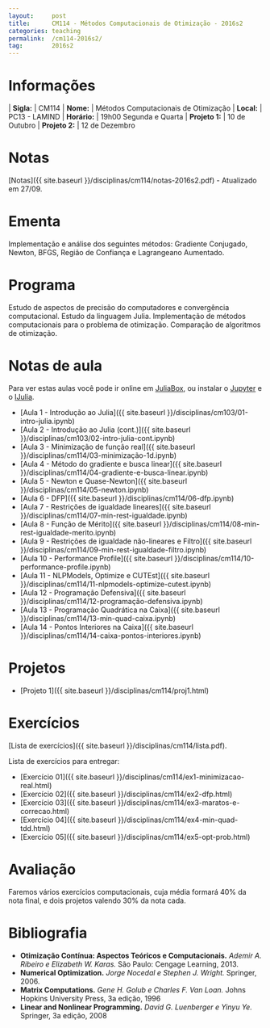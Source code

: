 ```yaml
---
layout:     post
title:      CM114 - Métodos Computacionais de Otimização - 2016s2
categories: teaching
permalink:  /cm114-2016s2/
tag:        2016s2
---
```


# Informações

  | **Sigla:**   | CM114
  | **Nome:**    | Métodos Computacionais de Otimização
  | **Local:**   | PC13 - LAMIND
  | **Horário:** | 19h00 Segunda e Quarta
  | **Projeto 1:** | 10 de Outubro
  | **Projeto 2:** | 12 de Dezembro

# Notas

[Notas]({{ site.baseurl }}/disciplinas/cm114/notas-2016s2.pdf) -
Atualizado em 27/09.

# Ementa

Implementação e análise dos seguintes métodos: Gradiente Conjugado, Newton,
BFGS, Região de Confiança e Lagrangeano Aumentado.

# Programa

Estudo de aspectos de precisão do computadores e convergência computacional.
Estudo da linguagem Julia.
Implementação de métodos computacionais para o problema de otimização.
Comparação de algoritmos de otimização.

# Notas de aula

Para ver estas aulas você pode ir online em
[JuliaBox](https://www.juliabox.org),
ou instalar o [Jupyter](https://jupyter.org/) e o
[IJulia](https://github.com/JuliaLang/IJulia.jl).

  - [Aula 1 - Introdução ao Julia]({{ site.baseurl }}/disciplinas/cm103/01-intro-julia.ipynb)
  - [Aula 2 - Introdução ao Julia (cont.)]({{ site.baseurl }}/disciplinas/cm103/02-intro-julia-cont.ipynb)
  - [Aula 3 - Minimização de função real]({{ site.baseurl }}/disciplinas/cm114/03-minimização-1d.ipynb)
  - [Aula 4 - Método do gradiente e busca linear]({{ site.baseurl }}/disciplinas/cm114/04-gradiente-e-busca-linear.ipynb)
  - [Aula 5 - Newton e Quase-Newton]({{ site.baseurl }}/disciplinas/cm114/05-newton.ipynb)
  - [Aula 6 - DFP]({{ site.baseurl }}/disciplinas/cm114/06-dfp.ipynb)
  - [Aula 7 - Restrições de igualdade lineares]({{ site.baseurl }}/disciplinas/cm114/07-min-rest-igualdade.ipynb)
  - [Aula 8 - Função de Mérito]({{ site.baseurl }}/disciplinas/cm114/08-min-rest-igualdade-merito.ipynb)
  - [Aula 9 - Restrições de igualdade não-lineares e Filtro]({{ site.baseurl }}/disciplinas/cm114/09-min-rest-igualdade-filtro.ipynb)
  - [Aula 10 - Performance Profile]({{ site.baseurl }}/disciplinas/cm114/10-performance-profile.ipynb)
  - [Aula 11 - NLPModels, Optimize e CUTEst]({{ site.baseurl }}/disciplinas/cm114/11-nlpmodels-optimize-cutest.ipynb)
  - [Aula 12 - Programação Defensiva]({{ site.baseurl }}/disciplinas/cm114/12-programação-defensiva.ipynb)
  - [Aula 13 - Programação Quadrática na Caixa]({{ site.baseurl }}/disciplinas/cm114/13-min-quad-caixa.ipynb)
  - [Aula 14 - Pontos Interiores na Caixa]({{ site.baseurl }}/disciplinas/cm114/14-caixa-pontos-interiores.ipynb)

# Projetos

  - [Projeto 1]({{ site.baseurl }}/disciplinas/cm114/proj1.html)

# Exercícios

[Lista de exercícios]({{ site.baseurl }}/disciplinas/cm114/lista.pdf).

Lista de exercícios para entregar:

  - [Exercício 01]({{ site.baseurl }}/disciplinas/cm114/ex1-minimizacao-real.html)
  - [Exercício 02]({{ site.baseurl }}/disciplinas/cm114/ex2-dfp.html)
  - [Exercício 03]({{ site.baseurl }}/disciplinas/cm114/ex3-maratos-e-correcao.html)
  - [Exercício 04]({{ site.baseurl }}/disciplinas/cm114/ex4-min-quad-tdd.html)
  - [Exercício 05]({{ site.baseurl }}/disciplinas/cm114/ex5-opt-prob.html)

# Avaliação

Faremos vários exercícios computacionais, cuja média formará 40% da nota final,
e dois projetos valendo 30% da nota cada.

# Bibliografia

  - **Otimização Contínua: Aspectos Teóricos e Computacionais.**
    *Ademir A. Ribeiro e Elizabeth W. Karas.*
    São Paulo: Cengage Learning,
    2013.
  - **Numerical Optimization.**
    *Jorge Nocedal e Stephen J. Wright.*
    Springer,
    2006.
  - **Matrix Computations.**
    *Gene H. Golub e Charles F. Van Loan.*
    Johns Hopkins University Press,
    3a edição,
    1996
  - **Linear and Nonlinear Programming.**
    *David G. Luenberger e Yinyu Ye.*
    Springer,
    3a edição,
    2008
